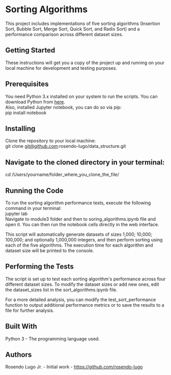 # Sorting Algorithms
This project includes implementations of five sorting algorithms (Insertion Sort, Bubble Sort, Merge Sort, Quick Sort, and Radix Sort) and a performance comparison across different dataset sizes.    

## Getting Started
These instructions will get you a copy of the project up and running on your local machine for development and testing purposes.    

## Prerequisites
You need Python 3.x installed on your system to run the scripts. You can download Python from [here](https://www.python.org/downloads/).    
Also, installed Jupyter notebook, you can do so via pip:    
pip install notebook     

## Installing   
Clone the repository to your local machine:         
git clone git@github.com:rosendo-lugo/data_structure.git         

## Navigate to the cloned directory in your terminal:     
cd /Users/yourname/folder_where_you_clone_the_file/     

## Running the Code    
To run the sorting algorithm performance tests, execute the following command in your terminal:    
jupyter lab    
Navigate to module3 folder and then to soring_algorithms.ipynb file and open it. You can then run the notebook cells directly in the web interface.     

This script will automatically generate datasets of sizes 1,000; 10,000; 100,000; and optionally 1,000,000 integers, and then perform sorting using each of the five algorithms. The execution time for each algorithm and dataset size will be printed to the console.    

## Performing the Tests    
The script is set up to test each sorting algorithm's performance across four different dataset sizes. To modify the dataset sizes or add new ones, edit the dataset_sizes list in the sort_algorithms.ipynb file.    

For a more detailed analysis, you can modify the test_sort_performance function to output additional performance metrics or to save the results to a file for further analysis.   

## Built With    
Python 3 - The programming language used.     

## Authors   
Rosendo Lugo Jr. - Initial work - https://github.com/rosendo-lugo    
